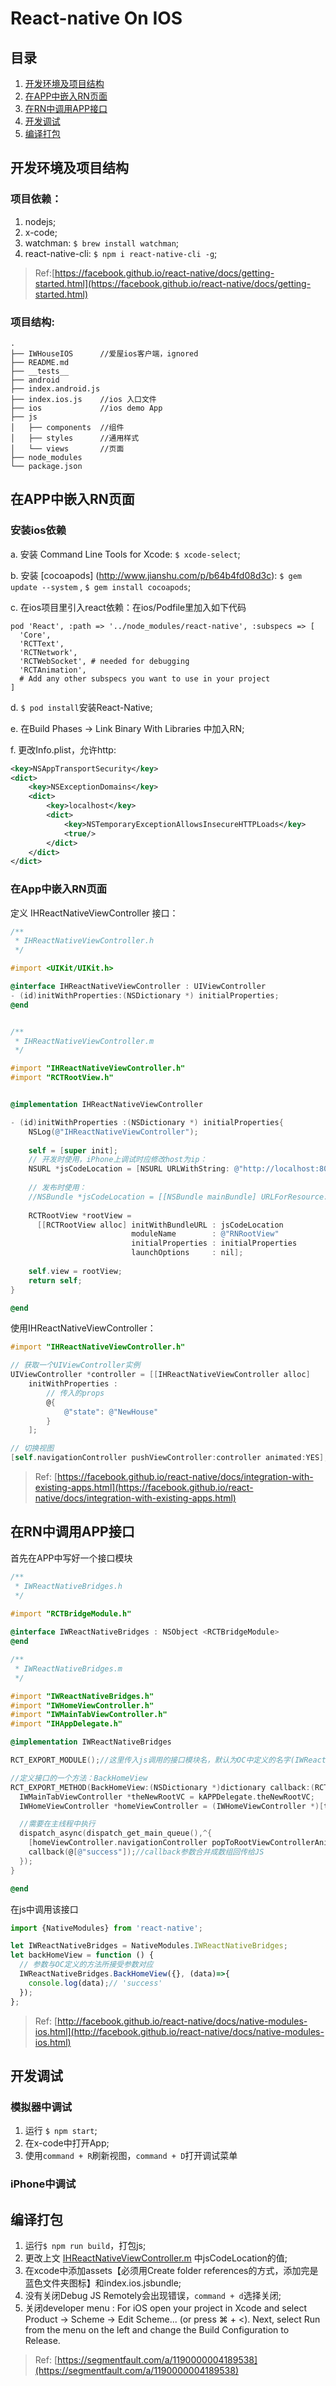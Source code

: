 # React-native On IOS

## 目录
1. [开发环境及项目结构](#install)2. [在APP中嵌入RN页面](#route)
3. [在RN中调用APP接口](#interface)4. [开发调试](#dev)5. [编译打包](#build)

<a id="install"></a>
## 开发环境及项目结构
### 项目依赖：1. nodejs;
2. x-code;3. watchman: `$ brew install watchman`;4. react-native-cli: `$ npm i react-native-cli -g`;


> Ref:[https://facebook.github.io/react-native/docs/getting-started.html](https://facebook.github.io/react-native/docs/getting-started.html)### 项目结构:

```
.
├── IWHouseIOS		//爱屋ios客户端，ignored
├── README.md
├── __tests__
├── android	
├── index.android.js
├── index.ios.js    //ios 入口文件
├── ios             //ios demo App
├── js
│   ├── components  //组件
│   ├── styles      //通用样式
│   └── views       //页面
├── node_modules
└── package.json
```

<a id="route"></a>
## 在APP中嵌入RN页面
### 安装ios依赖
a. 安装 Command Line Tools for Xcode: `$ xcode-select`;

b. 安装 [cocoapods] (http://www.jianshu.com/p/b64b4fd08d3c): `$ gem update --system` , `$ gem install cocoapods`;

c. 在ios项目里引入react依赖：在ios/Podfile里加入如下代码

```
pod 'React', :path => '../node_modules/react-native', :subspecs => [
  'Core',
  'RCTText',
  'RCTNetwork',
  'RCTWebSocket', # needed for debugging
  'RCTAnimation',
  # Add any other subspecs you want to use in your project
]
```

d. `$ pod install`安装React-Native;

e. 在Build Phases -> Link Binary With Libraries 中加入RN;

f. 更改Info.plist，允许http:

```XML
<key>NSAppTransportSecurity</key>
<dict>
    <key>NSExceptionDomains</key>
    <dict>
        <key>localhost</key>
        <dict>
            <key>NSTemporaryExceptionAllowsInsecureHTTPLoads</key>
            <true/>
        </dict>
    </dict>
</dict>
```

### 在App中嵌入RN页面
<a id="IHReactNativeViewController"></a>

定义 IHReactNativeViewController 接口：

```objective-c
/**
 * IHReactNativeViewController.h
 */

#import <UIKit/UIKit.h>

@interface IHReactNativeViewController : UIViewController
- (id)initWithProperties:(NSDictionary *) initialProperties;
@end


/**
 * IHReactNativeViewController.m
 */

#import "IHReactNativeViewController.h"
#import "RCTRootView.h"


@implementation IHReactNativeViewController

- (id)initWithProperties :(NSDictionary *) initialProperties{
    NSLog(@"IHReactNativeViewController");
    
    self = [super init]; 
    // 开发时使用，iPhone上调试时应修改host为ip：
    NSURL *jsCodeLocation = [NSURL URLWithString: @"http://localhost:8081/index.ios.bundle?platform=ios"];
        
    // 发布时使用：
    //NSBundle *jsCodeLocation = [[NSBundle mainBundle] URLForResource:@"index.ios" withExtension:@"jsbundle"];
    
    RCTRootView *rootView =
      [[RCTRootView alloc] initWithBundleURL : jsCodeLocation
                           moduleName        : @"RNRootView"
                           initialProperties : initialProperties
                           launchOptions     : nil];
    
    self.view = rootView;
    return self;
}

@end
```

使用IHReactNativeViewController：

```objective-c
#import "IHReactNativeViewController.h"

// 获取一个UIViewController实例
UIViewController *controller = [[IHReactNativeViewController alloc] 
	initWithProperties :
		// 传入的props
		@{
	   	 	@"state": @"NewHouse"
		}
	];

// 切换视图
[self.navigationController pushViewController:controller animated:YES];
```

> Ref: [https://facebook.github.io/react-native/docs/integration-with-existing-apps.html](https://facebook.github.io/react-native/docs/integration-with-existing-apps.html)

<a id="interface"></a>
## 在RN中调用APP接口

首先在APP中写好一个接口模块

```objective-c
/**
 * IWReactNativeBridges.h
 */
 
#import "RCTBridgeModule.h"

@interface IWReactNativeBridges : NSObject <RCTBridgeModule>
@end

/**
 * IWReactNativeBridges.m
 */

#import "IWReactNativeBridges.h"
#import "IWHomeViewController.h"
#import "IWMainTabViewController.h"
#import "IHAppDelegate.h"

@implementation IWReactNativeBridges

RCT_EXPORT_MODULE();//这里传入js调用的接口模块名，默认为OC中定义的名字(IWReactNativeBridges)

//定义接口的一个方法：BackHomeView
RCT_EXPORT_METHOD(BackHomeView:(NSDictionary *)dictionary callback:(RCTResponseSenderBlock)callback){
  IWMainTabViewController *theNewRootVC = kAPPDelegate.theNewRootVC;
  IWHomeViewController *homeViewController = (IWHomeViewController *)[theNewRootVC findControllerOfClass:[IWHomeViewController class]];

  //需要在主线程中执行
  dispatch_async(dispatch_get_main_queue(),^{
    [homeViewController.navigationController popToRootViewControllerAnimated:YES];
    callback(@[@"success"]);//callback参数合并成数组回传给JS
  });
}

@end

```

在js中调用该接口

```js
import {NativeModules} from 'react-native';

let IWReactNativeBridges = NativeModules.IWReactNativeBridges;
let backHomeView = function () {
  // 参数与OC定义的方法所接受参数对应
  IWReactNativeBridges.BackHomeView({}, (data)=>{
    console.log(data);// 'success'
  });
};

```

>Ref: [http://facebook.github.io/react-native/docs/native-modules-ios.html](http://facebook.github.io/react-native/docs/native-modules-ios.html)


<a id="dev"></a>## 开发调试

### 模拟器中调试
1. 运行 `$ npm start`;
2. 在x-code中打开App;
3. 使用`command + R`刷新视图，`command + D`打开调试菜单

### iPhone中调试

<a id="build"></a>## 编译打包
1. 运行`$ npm run build`，打包js;
2. 更改上文 [IHReactNativeViewController.m](#IHReactNativeViewController) 中jsCodeLocation的值;
3. 在xcode中添加assets【必须用Create folder references的方式，添加完是蓝色文件夹图标】和index.ios.jsbundle;
4. 没有关闭Debug JS Remotely会出现错误，`command + d`选择关闭;
5. 关闭developer menu : For iOS open your project in Xcode and select Product → Scheme → Edit Scheme... (or press ⌘ + <). Next, select Run from the menu on the left and change the Build Configuration to Release.
> Ref: [https://segmentfault.com/a/1190000004189538](https://segmentfault.com/a/1190000004189538)

<a id="more"></a>